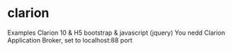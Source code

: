 # clarion
Examples Clarion 10 & H5 bootstrap & javascript (jquery)
You nedd Clarion Application Broker, set to localhost:88 port
